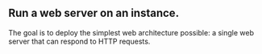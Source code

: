 ## Run a web server on an instance.
The goal is to deploy the simplest web architecture possible: a single web server that can respond to HTTP requests.
